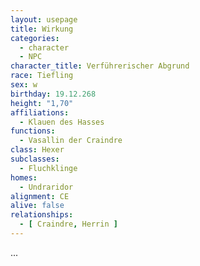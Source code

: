 ```yaml
---
layout: usepage
title: Wirkung
categories:
  - character
  - NPC
character_title: Verführerischer Abgrund 
race: Tiefling
sex: w
birthday: 19.12.268
height: "1,70"
affiliations:
  - Klauen des Hasses
functions:
  - Vasallin der Craindre
class: Hexer
subclasses:
  - Fluchklinge
homes:
  - Undraridor
alignment: CE
alive: false
relationships:
  - [ Craindre, Herrin ]
---
```


...